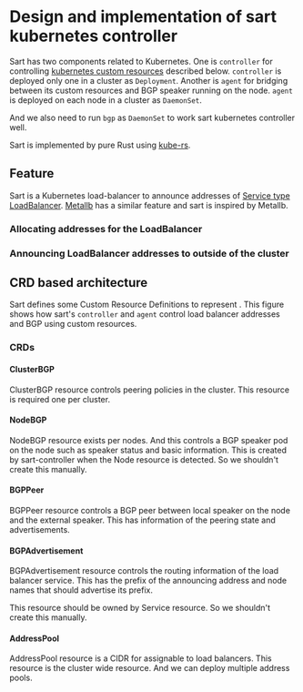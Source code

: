 # Design and implementation of sart kubernetes controller

Sart has two components related to Kubernetes.
One is `controller` for controlling [kubernetes custom resources](https://kubernetes.io/docs/concepts/extend-kubernetes/api-extension/custom-resources/) described below.
`controller` is deployed only one in a cluster as `Deployment`. 
Another is `agent` for bridging between its custom resources and BGP speaker running on the node.
`agent` is deployed on each node in a cluster as `DaemonSet`.

And we also need to run `bgp` as `DaemonSet` to work sart kubernetes controller well.

Sart is implemented by pure Rust using [kube-rs](https://github.com/kube-rs/kube).

## Feature

Sart is a Kubernetes load-balancer to announce addresses of [Service type LoadBalancer](https://kubernetes.io/docs/concepts/services-networking/service/#loadbalancer).
[Metallb](https://github.com/metallb/metallb) has a similar feature and sart is inspired by Metallb.

### Allocating addresses for the LoadBalancer

### Announcing LoadBalancer addresses to outside of the cluster

## CRD based architecture

Sart defines some Custom Resource Definitions to represent .
This figure shows how sart's `controller` and `agent` control load balancer addresses and BGP using custom resources.

### CRDs

#### ClusterBGP

ClusterBGP resource controls peering policies in the cluster.
This resource is required one per cluster.

#### NodeBGP

NodeBGP resource exists per nodes.
And this controls a BGP speaker pod on the node such as speaker status and basic information.
This is created by sart-controller when the Node resource is detected.
So we shouldn't create this manually.

#### BGPPeer

BGPPeer resource controls a BGP peer between local speaker on the node and the external speaker.
This has information of the peering state and advertisements.

#### BGPAdvertisement

BGPAdvertisement resource controls the routing information of the load balancer service.
This has the prefix of the announcing address and node names that should advertise its prefix.

This resource should be owned by Service resource.
So we shouldn't create this manually.

#### AddressPool

AddressPool resource is a CIDR for assignable to load balancers.
This resource is the cluster wide resource.
And we can deploy multiple address pools.
